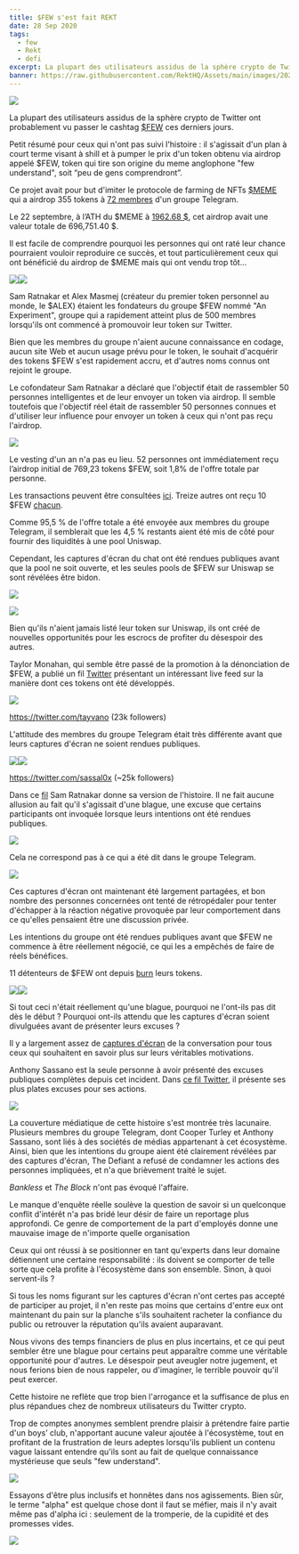 ```yaml
---
title: $FEW s'est fait REKT
date: 28 Sep 2020
tags:
  - few
  - Rekt
  - defi
excerpt: La plupart des utilisateurs assidus de la sphère crypto de Twitter ont probablement vu passer le cashtag $FEW ces derniers jours. Il s'agissait d'un plan à court terme visant à shill et à pumper le prix d'un token obtenu via airdrop appelé $FEW, token qui tire son origine du meme anglophone "few understand", soit “peu de gens comprendront”.
banner: https://raw.githubusercontent.com/RektHQ/Assets/main/images/2020/09/REKT-blood-3.jpg
---
```


![](https://raw.githubusercontent.com/RektHQ/Assets/main/images/2020/09/REKT-blood-3.jpg)

La plupart des utilisateurs assidus de la sphère crypto de Twitter ont probablement vu passer le cashtag [$FEW](https://etherscan.io/token/0x8d588b66b9c605bd1f6e9b75cb9365aad5b97140) ces derniers jours.

Petit résumé pour ceux qui n'ont pas suivi l'histoire : il s'agissait d'un plan à court terme visant à shill et à pumper le prix d'un token obtenu via airdrop appelé $FEW, token qui tire son origine du meme anglophone "few understand", soit “peu de gens comprendront”.

Ce projet avait pour but d'imiter le protocole de farming de NFTs [$MEME](https://etherscan.io/token/0xd5525d397898e5502075ea5e830d8914f6f0affe) qui a airdrop 355 tokens à [72 membres](https://etherscan.io/tx/0x94782d2f3ef4c580dd009d37809066468de0837486a2602eb9876a07c39759cd) d'un groupe Telegram.

Le 22 septembre, à l’ATH du $MEME à [1962.68 $](https://www.coingecko.com/en/coins/meme), cet airdrop avait une valeur totale de 696,751.40 $.

Il est facile de comprendre pourquoi les personnes qui ont raté leur chance pourraient vouloir reproduire ce succès, et tout particulièrement ceux qui ont bénéficié du airdrop de $MEME mais qui ont vendu trop tôt...

![](https://lh3.googleusercontent.com/BmvDfrDzB36u3LyUr0KItoSe-QfDleQ19gpVOp3mHuT4JF6cM2hAuleyzdlugn1pHpOVRHefv16s9b7CgvMorXa2IxSg8M0yuXyf2_Byvmq3oMCEl_ku0y5mIvT8dFYyz1D3GiB6)![](https://lh4.googleusercontent.com/SV9UAhHduhL5zQeckH4IKGsus216Wsw_ucOpHefxfjCdhDjYAv8uhoYjaRyFJIYPaVFQ6gvOsWGmeMq1Hp5eh0KLX2xpQ4yvauvQuqZ1a17DnUMb4FYFrAjXrQVFAOrN4vuWBJId)

Sam Ratnakar et Alex Masmej (créateur du premier token personnel au monde, le $ALEX) étaient les fondateurs du groupe $FEW nommé "An Experiment", groupe qui a rapidement atteint plus de 500 membres lorsqu'ils ont commencé à promouvoir leur token sur Twitter.

Bien que les membres du groupe n'aient aucune connaissance en codage, aucun site Web et aucun usage prévu pour le token, le souhait d'acquérir des tokens $FEW s'est rapidement accru, et d'autres noms connus ont rejoint le groupe.

Le cofondateur Sam Ratnakar a déclaré que l'objectif était de rassembler 50 personnes intelligentes et de leur envoyer un token via airdrop. Il semble toutefois que l'objectif réel était de rassembler 50 personnes connues et d'utiliser leur influence pour envoyer un token à ceux qui n'ont pas reçu l'airdrop.

![](https://raw.githubusercontent.com/RektHQ/Assets/main/images/2020/09/vested-1.jpeg)

Le vesting d'un an n'a pas eu lieu. 52 personnes ont immédiatement reçu l’airdrop initial de 769,23 tokens $FEW, soit 1,8% de l'offre totale par personne.

Les transactions peuvent être consultées [ici](https://etherscan.io/token/0x8d588b66b9c605bd1f6e9b75cb9365aad5b97140?a=0xa5025faba6e70b84f74e9b1113e5f7f4e7f4859f). Treize autres ont reçu 10 $FEW [chacun](https://etherscan.io/tx/0x77777c023aa29aeae7298b975d6afd3a586214658a57897a79f9ca32196100c2).

Comme 95,5 % de l'offre totale a été envoyée aux membres du groupe Telegram, il semblerait que les 4,5 % restants aient été mis de côté pour fournir des liquidités à une pool Uniswap.

Cependant, les captures d'écran du chat ont été rendues publiques avant que la pool ne soit ouverte, et les seules pools de $FEW sur Uniswap se sont révélées être bidon.

![](https://raw.githubusercontent.com/RektHQ/Assets/main/images/2020/09/exitscam.jpeg)

![](https://raw.githubusercontent.com/RektHQ/Assets/main/images/2020/09/unipools.jpeg)

Bien qu'ils n'aient jamais listé leur token sur Uniswap, ils ont créé de nouvelles opportunités pour les escrocs de profiter du désespoir des autres.

Taylor Monahan, qui semble être passé de la promotion à la dénonciation de $FEW, a publié un fil [Twitter](https://twitter.com/tayvano_/status/1308513470006980608?s=20) présentant un intéressant live feed sur la manière dont ces tokens ont été développés.
 
![](https://raw.githubusercontent.com/RektHQ/Assets/main/images/2020/09/TM.jpeg)

https://twitter.com/tayvano (23k followers)

L'attitude des membres du groupe Telegram était très différente avant que leurs captures d'écran ne soient rendues publiques.

![](https://raw.githubusercontent.com/RektHQ/Assets/main/images/2020/09/Screenshot-2020-09-26-at-08.50.02.png)![](https://lh4.googleusercontent.com/Eb68Y5HGqWf9H7cquujDmlzQ0Lk8j0D7i5-cCeprtC80yiYL9XNHvwTr4Ve0V4Ol_PbDDtdkfUi1teNNzGPm_MrKx4azU-58m0HhjcqKXcmHZImsWyhbUee6kAhXI-Zd7_D25-sL)

https://twitter.com/sassal0x (~25k followers)

Dans ce [fil](https://twitter.com/mrdotboson/status/1308538094463844352?s=20) Sam Ratnakar donne sa version de l'histoire. Il ne fait aucune allusion au fait qu'il s'agissait d'une blague, une excuse que certains participants ont invoquée lorsque leurs intentions ont été rendues publiques.

![](https://lh6.googleusercontent.com/ClwSzg1-ryvSEC7LdjeFYOAvl2hexwbj5jGY83rHZj_aCKzcffOcWFqq_iqB5SdcsCscVhZcLCtEtcIYpdKKEQ8-lTu0cVq67eTBFLF4m_lFNFhKP7bd8OUBkP1ul1Gzm4wOl1np)

Cela ne correspond pas à ce qui a été dit dans le groupe Telegram.

![](https://lh6.googleusercontent.com/wUSULEDE78A-_gCyb__90aB2YkJQddxZayEVso6q4AWp30xbr_rDpbKiUQ6z54GZJ-XZoEk7935qcjg7WvEry4hWNQn8xttc3ea7vH1ajFQsJDyx3N0gSG6iLxmxULtp9XYA6lJN)

Ces captures d'écran ont maintenant été largement partagées, et bon nombre des personnes concernées ont tenté de rétropédaler pour tenter d'échapper à la réaction négative provoquée par leur comportement dans ce qu'elles pensaient être une discussion privée.

Les intentions du groupe ont été rendues publiques avant que $FEW ne commence à être réellement négocié, ce qui les a empêchés de faire de réels bénéfices.

11 détenteurs de $FEW ont depuis [burn](https://etherscan.io/token/0x8d588b66b9c605bd1f6e9b75cb9365aad5b97140?a=0x000000000000000000000000000000000000dead) leurs tokens.

![](https://lh4.googleusercontent.com/WoCSlvv_qeKE9jfVOJ8JFMqNI1A6U7ykcOf1B3O5mGH0VgFK7z8K-nfGC0qjvVg4CcoZskKooZLi5yRhqwpkKAphlM3hyMeP-vdPwFz-MHwO2jlHSXPIIN5Z7OLu3xZDLYvTu0vE)![](https://lh3.googleusercontent.com/9zCmkQ33ZI45VSYIYBOqnWP3Ct_dU5F1esKabHP1gdif31CEsjBUlZe0xx41jd39tnfdCfxZjdphkzoQuVV4xnuQ1a9unx1nHMbK8CIhdi59Ba9qQFnoZkULhQYuFfW1xIhWCHUF)

Si tout ceci n'était réellement qu'une blague, pourquoi ne l'ont-ils pas dit dès le début ? Pourquoi ont-ils attendu que les captures d'écran soient divulguées avant de présenter leurs excuses ?

Il y a largement assez de [captures d'écran](https://twitter.com/DegenAgent/status/1308622024856670208) de la conversation pour tous ceux qui souhaitent en savoir plus sur leurs véritables motivations.

Anthony Sassano est la seule personne à avoir présenté des excuses publiques complètes depuis cet incident. Dans
[ce fil Twitter](https://twitter.com/sassal0x/status/1308747708019011584?s=20), il présente ses plus plates excuses pour ses actions.

![](https://raw.githubusercontent.com/RektHQ/Assets/main/images/2020/09/sassory2.jpeg)

La couverture médiatique de cette histoire s'est montrée très lacunaire. Plusieurs membres du groupe Telegram, dont Cooper Turley et Anthony Sassano, sont liés à des sociétés de médias appartenant à cet écosystème. Ainsi, bien que les intentions du groupe aient été clairement révélées par des captures d'écran, The Defiant a refusé de condamner les actions des personnes impliquées, et n'a que brièvement traité le sujet.

_Bankless_ et _The Block_ n'ont pas évoqué l'affaire.

Le manque d'enquête réelle soulève la question de savoir si un quelconque conflit d'intérêt n'a pas bridé leur désir de faire un reportage plus approfondi. Ce genre de comportement de la part d'employés donne une mauvaise image de n'importe quelle organisation

Ceux qui ont réussi à se positionner en tant qu'experts dans leur domaine détiennent une certaine responsabilité : ils doivent se comporter de telle sorte que cela profite à l'écosystème dans son ensemble. Sinon, à quoi servent-ils ?

Si tous les noms figurant sur les captures d'écran n'ont certes pas accepté de participer au projet, il n'en reste pas moins que certains d'entre eux ont maintenant du pain sur la planche s'ils souhaitent racheter la confiance du public ou retrouver la réputation qu'ils avaient auparavant.

Nous vivons des temps financiers de plus en plus incertains, et ce qui peut sembler être une blague pour certains peut apparaître comme une véritable opportunité pour d'autres. Le désespoir peut aveugler notre jugement, et nous ferions bien de nous rappeler, ou d'imaginer, le terrible pouvoir qu'il peut exercer.

Cette histoire ne reflète que trop bien l'arrogance et la suffisance de plus en plus répandues chez de nombreux utilisateurs du Twitter crypto.

Trop de comptes anonymes semblent prendre plaisir à prétendre faire partie d'un boys’ club, n'apportant aucune valeur ajoutée à l'écosystème, tout en profitant de la frustration de leurs adeptes lorsqu'ils publient un contenu vague laissant entendre qu'ils sont au fait de quelque connaissance mystérieuse que seuls "few understand".

![](https://lh5.googleusercontent.com/rNArPac7g3jvDyED1WMTpDueBsesT19gO7vqZt9SJSPlAHRFXMxZzz6M_cF8v72tOjzPFCJlau-eR9IPY9zdX2HQ-WbUmeYQyjWvRs1G7kuiOLEfqqgNYrwvEr4O1McsFvHq94UU)

Essayons d'être plus inclusifs et honnêtes dans nos agissements. Bien sûr, le terme "alpha" est quelque chose dont il faut se méfier, mais il n'y avait même pas d'alpha ici : seulement de la tromperie, de la cupidité et des promesses vides.

![](https://lh5.googleusercontent.com/AsnDgcmiZ87dJSog8uehl6uj4ZWS4wRyXHbOlNL98K3fPgNp0rnXFcF8Uh5ltuoJzSykH-tBLmOo8X7l6rBMpLKhn8P6efx3O5Y-4GBGtc4Jpsd8ugUzxKJvp4PBFQ57oc4QIvOm)
